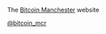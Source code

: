 The [Bitcoin Manchester][www] website

[@bitcoin_mcr][twitter]

[www]: http://www.bitcoinmanchester.org.uk/
[twitter]: https://twitter.com/bitcoin_mcr